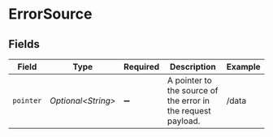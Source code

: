 # ErrorSource


## Fields

| Field                                                        | Type                                                         | Required                                                     | Description                                                  | Example                                                      |
| ------------------------------------------------------------ | ------------------------------------------------------------ | ------------------------------------------------------------ | ------------------------------------------------------------ | ------------------------------------------------------------ |
| `pointer`                                                    | *Optional\<String>*                                          | :heavy_minus_sign:                                           | A pointer to the source of the error in the request payload. | /data                                                        |
